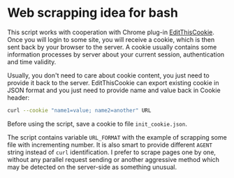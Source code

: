 Web scrapping idea for bash
===========================

This script works with cooperation with Chrome plug-in
[EditThisCookie](http://www.editthiscookie.com/). Once you will login to some
site, you will receive a cookie, which is then sent back by your browser to the
server. A cookie usually contains some information processes by server about your
current session, authentication and time validity.

Usually, you don't need to care about cookie content, you just need to provide
it back to the server. EditThisCookie can export existing cookie in JSON format
and you just need to provide name and value back in Cookie header:

```bash
curl --cookie "name1=value; name2=another" URL
```

Before using the script, save a cookie to file `init_cookie.json`.

The script contains variable `URL_FORMAT` with the example of scrapping some
file with incrementing number. It is also smart to provide different `AGENT`
string instead of `curl` identification. I prefer to scrape pages one by one,
without any parallel request sending or another aggressive method which may be
detected on the server-side as something unusual.

